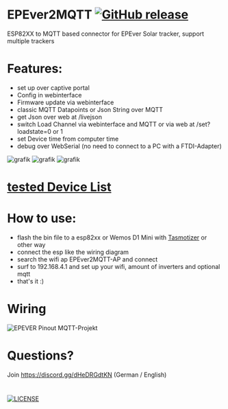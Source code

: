 # EPEver2MQTT  [![GitHub release](https://img.shields.io/github/release/softwarecrash/EPEver2MQTT?include_prereleases=&sort=semver&color=blue)](https://github.com/softwarecrash/EPEver2MQTT/releases/latest)
ESP82XX to MQTT based connector for EPEver Solar tracker, support multiple trackers

# Features:
- set up over captive portal
- Config in webinterface
- Firmware update via webinterface
- classic MQTT Datapoints or Json String over MQTT
- get Json over web at /livejson
- switch Load Channel via webinterface and MQTT or via web at /set?loadstate=0 or 1
- set Device time from computer time
- debug over WebSerial (no need to connect to a PC with a FTDI-Adapter)

![grafik](https://user-images.githubusercontent.com/44615614/230722020-9ee2ef7e-0f98-4094-83f2-994f6211ecad.png)
![grafik](https://user-images.githubusercontent.com/44615614/230722025-69865c5b-da78-4ed5-897f-6f1b389e878c.png)
![grafik](https://user-images.githubusercontent.com/44615614/230722029-4481645d-6a2b-47da-9472-c2f1f49fc21e.png)



# [tested Device List](https://github.com/softwarecrash/EPEver2MQTT/wiki/Working-Devices)


# How to use:
- flash the bin file to a esp82xx or Wemos D1 Mini with [Tasmotizer](https://github.com/tasmota/tasmotizer/releases) or other way
- connect the esp like the wiring diagram
- search the wifi ap EPEver2MQTT-AP and connect
- surf to 192.168.4.1 and set up your wifi, amount of inverters and optional mqtt
- that's it :)

# Wiring
![EPEVER Pinout MQTT-Projekt](https://github.com/softwarecrash/EPEver2MQTT/assets/17761850/5dd5caa6-cda8-4ed6-bee4-a13ef7d1de22)


# Questions? 
Join https://discord.gg/dHeDRGdtKN (German / English)
#
[![LICENSE](https://licensebuttons.net/l/by-nc-sa/4.0/88x31.png)](https://creativecommons.org/licenses/by-nc-sa/4.0/)
